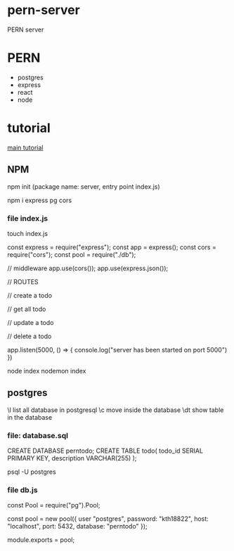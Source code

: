 # pern-server
PERN server

# PERN
- postgres
- express
- react
- node

# tutorial
[main tutorial](https://www.youtube.com/watch?v=ldYcgPKEZC8)

## NPM
npm init (package name: server, entry point index.js)

npm i express pg cors

### file index.js
touch index.js

const express = require("express");
const app = express();
const cors = require("cors");
const pool = require("./db");

// middleware
app.use(cors());
app.use(express.json());

// ROUTES

// create a todo

// get all todo

// update a todo

// delete a todo

app.listen(5000, () => {
  console.log("server has been started on port 5000")
})

node index
nodemon index

## postgres

\l                  list all database in postgresql
\c <databasename>   move inside the database
\dt                 show table in the database


### file: database.sql
CREATE DATABASE perntodo;
CREATE TABLE todo(
  todo_id SERIAL PRIMARY KEY,
  description VARCHAR(255)
);

psql -U postgres

### file db.js
const Pool = require("pg").Pool;

const pool = new pool({
  user "postgres",
  password: "kth18822",
  host: "localhost",
  port: 5432,
  database: "perntodo"
});

module.exports = pool;
